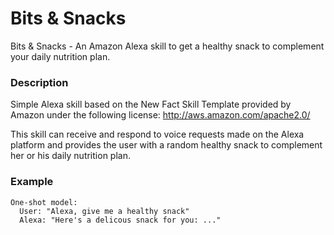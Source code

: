 # Bits &amp; Snacks
Bits &amp; Snacks - An Amazon Alexa skill to get a healthy snack to complement your daily nutrition plan.

### Description
Simple Alexa skill based on the New Fact Skill Template provided by Amazon under the following license: http://aws.amazon.com/apache2.0/
 
 This skill can receive and respond to voice requests made on the Alexa platform and provides the user with a random healthy snack to complement her or his daily nutrition plan.
 
### Example
```
One-shot model:
  User: "Alexa, give me a healthy snack"
  Alexa: "Here's a delicous snack for you: ..."
 ```
